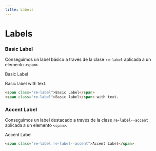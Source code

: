 ```yaml
---
title: Labels
---
```


<div class="library__header">
	<div>
		<h1 class="library__header_title">Labels</h1>
	</div>
</div>
<div class="library__main">
<div class="library__example__group">
	<h3 class="library__example_title">Basic Label</h3>
	<p>Conseguimos un label básico a través de la clase <code class="code-class">re-label</code> aplicada a un elemento <code class="code-html">&lt;span&gt;</code>.</p>
	<div class="library__example">
		<p><span class="re-label">Basic Label</span></p>
		<p><span class="re-label">Basic label</span> with text.</p>
	</div>

```html
<span class="re-label">Basic Label</span>
<span class="re-label">Basic label</span> with text.
```

</div>

<div class="library__example__group">
	<h3 class="library__example_title">Accent Label</h3>
	<p>Conseguimos un label destacado a través de la clase <code class="code-class">re-label--accent</code> aplicada a un elemento <code class="code-html">&lt;span&gt;</code>.</p>
	<div class="library__example">
		<span class="re-label re-label--accent">Accent Label</span>
	</div>

```html
<span class="re-label re-label--accent">Accent Label</span>
```

</div>
</div>
